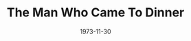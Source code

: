 ---
title: The Man Who Came To Dinner
date: 1973-11-30
closing_date: 1973-12-15
layout: productions
playbill:
Theatre: Theatre Jacksonville
Venue: Little Theatre
cast:
- Mrs. Ernest W. Stanley: Peggy Gift
- Miss Preen: Terry McIntire
- Richard Stanley: Peter Peterson
- June Stanley: Cindy DeWees
- John: Jack Masters
- Sarah: Sabina Meyer
- Mrs. Dexter: Mary Coyle
- Mrs. McCutcheon: Nancy Kaye
- Mr. Stanley: Bill Harriman
- Maggie Cutler: Jill Hartley
- Dr. Bradley: Norman Howard
- Sheridan Whiteside: Jay Harder
- Harriet Stanley: Marion Conner
- Bert Jefferson: Allen Hall
- Professor Metz: George Durney
- Luncheon Guest:
  - George Spelvin
  - Harry Spelvin
  - Tom Spelvin
- Mr. Baker: Doug Thomas
- Expressman:
  - Bill Merwin
  - Steve Winemiller
- Lorraine Sheldon: Evelyn Nehl
- Sandy: David Sears
- Beverly Carlton: Tom Nehl
- Westcott: Tom Young
- Radio Technician:
  - Marcia Patch
  - Tom Corbett
- Choir:
  - Thersa Blatzer
  - Allison Bliss
  - Elise Bullock
  - Susan Bullock
  - Carol Draper
  - Rebecca Frisbie
  - Samantha Frisbie
  - Teresa Frisbie
  - Frances Hamilton
  - Letice Hanford
  - Sharon Hartidge
  - Ginny Pines
  - Stephanie Pines
  - Vicky Pines
  - Betsy Potterfield
  - Sara Pumphrey
  - Barbara Starfus
  - Cindy Starfus
  - Cherry Taylor
  - Lester Thompson
  - Conway West
  - Dardin Yerkes
  - Elizabeth Yerkes
  - Mary Yerkes
- Banjo: Gil Gimbel
- Deputy:
  - Jim Shaw
  - Russ Kirk
- Plainclothes Man: Ken Wittich
crew:
- Director: Robert Knowles
- Scene Design: Hal Henderson
- Stage Manager:
  - Tom Young
  - Steve Winemiller
- Lighting Technician: David West
- Costumes: Gert Berman
- Properties:
  - Laurie Kaden
  - Frances Bierbaum
  - Nellie Coyle
  - Mary Ellen Wofford
- Set Construction:
  - Brian Cooke
  - Jim Cortez
  - Nellie Coyle
  - Roy Coyle
  - Sally Crowe
  - Roslyn Dunn
  - Ernie Mastroianni
  - Carole Rapach
  - Barbara Stillson
  - Dale Stillson
  - David Stillson
  - Dwight Stillson
  - David West
  - Mary Ellen Wofford
- Publicity: Diane Somerville
- Box Office:
  - Mrs. William Dubow
  - Gert Berman
  - Pat Somers
orchestra:
external_links:
---